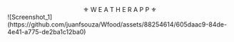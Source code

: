 <center>⚜️ W E A T H E R    A P P ⚜️</center>
![Screenshot_1](https://github.com/juanfsouza/Wfood/assets/88254614/605daac9-84de-4e41-a775-de2ba1c12ba0)
